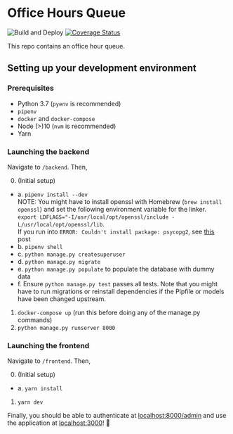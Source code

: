 # Office Hours Queue

![Build and Deploy](https://github.com/pennlabs/office-hours-queue/workflows/Build%20and%20Deploy/badge.svg)
[![Coverage Status](https://codecov.io/gh/pennlabs/office-hours-queue/branch/master/graph/badge.svg)](https://codecov.io/gh/pennlabs/office-hours-queue)

This repo contains an office hour queue.

## Setting up your development environment

### Prerequisites
- Python 3.7 (`pyenv` is recommended)
- `pipenv`
- `docker` and `docker-compose`
- Node (>)10 (`nvm` is recommended)
- Yarn 

### Launching the backend 
Navigate to `/backend`. Then,

0. (Initial setup)
  - a. `pipenv install --dev`  
        NOTE: You might have to install openssl with Homebrew (`brew install openssl`) and set the following environment variable for the linker.  
        `export LDFLAGS="-I/usr/local/opt/openssl/include -L/usr/local/opt/openssl/lib`.<br>
        If you run into `ERROR: Couldn't install package: psycopg2`, see [this](https://stackoverflow.com/questions/56796426/pipenv-consistently-failing-to-install-pyscopg2/57044429#57044429) post
  - b. `pipenv shell`
  - c. `python manage.py createsuperuser`
  - d. `python manage.py migrate`
  - e. `python manage.py populate` to populate the database with dummy data
  - f. Ensure `python manage.py test` passes all tests.
  Note that you might have to run migrations or reinstall dependencies if the Pipfile or models have been changed upstream.
  
1. `docker-compose up` (run this before doing any of the manage.py commands)
2. `python manage.py runserver 8000`

### Launching the frontend 
Navigate to `/frontend`. Then,

0. (Initial setup)
  - a. `yarn install`
1. `yarn dev`

Finally, you should be able to authenticate at [localhost:8000/admin](http://localhost:8000/admin) and use the application at [localhost:3000](http://localhost:3000)! 🎉

